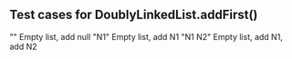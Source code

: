 ## Test cases for DoublyLinkedList.addFirst()

"" Empty list, add null
"N1" Empty list, add N1
"N1 N2" Empty list, add N1, add N2

